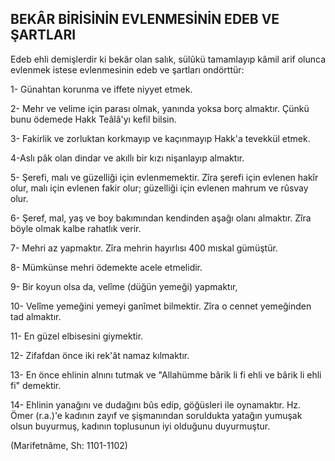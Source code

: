 ## BEKÂR BİRİSİNİN EVLENMESİNİN EDEB VE ŞARTLARI

Edeb ehli demişlerdir ki bekâr olan salık, sülûkü tamamlayıp kâmil arif olunca evlenmek istese evlenmesinin edeb ve şartları ondörttür:

1- Günahtan korunma ve iffete niyyet etmek.

2- Mehr ve velime için parası olmak, yanında yoksa borç al­maktır. Çünkü bunu ödemede Hakk Teâlâ'yı kefil bilsin.

3- Fakirlik ve zorluktan korkmayıp ve kaçınmayıp Hakk'a tevekkül etmek.

4-Aslı pâk olan dindar ve akıllı bir kızı nişanlayıp almaktır.

5- Şerefi, malı ve güzelliği için evlenmemektir. Zîra şerefi için evlenen hakîr olur, malı için evlenen fakir olur; güzelliği için evle­nen mahrum ve rûsvay olur.

6- Şeref, mal, yaş ve boy bakımından kendinden aşağı olanı al­maktır. Zîra böyle olmak kalbe rahatlık verir.

7- Mehri az yapmaktır. Zîra mehrin hayırlısı 400 mıskal gü­müştür.

8- Mümkünse mehri ödemekte acele etmelidir.

9- Bir koyun olsa da, velîme (düğün yemeği) yapmaktır,

10- Velîme yemeğini yemeyi ganîmet bilmektir. Zîra o cennet yemeğinden tad almaktır.

11- En güzel elbisesini giymektir.

12- Zifafdan önce iki rek'ât namaz kılmaktır.

13- En önce ehlinin alnını tutmak ve "Allahümme bârik li fi ehli ve bârik li ehli fi" demektir.

14- Ehlinin yanağını ve dudağını bûs edip, göğüsleri ile oynamaktır. Hz. Ömer (r.a.)'e kadının zayıf ve şişmanından soruldukta yatağın yumuşak olsun buyurmuş, kadının toplusunun iyi olduğunu duyurmuştur.

(Marifetnâme, Sh: 1101-1102)
